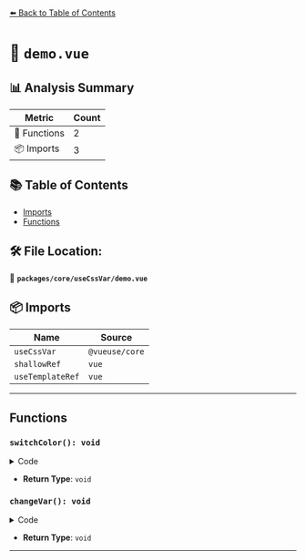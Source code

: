 [⬅️ Back to Table of Contents](../../../index.md)

# 📄 `demo.vue`

## 📊 Analysis Summary

| Metric | Count |
|--------|-------|
| 🔧 Functions | 2 |
| 📦 Imports | 3 |

## 📚 Table of Contents

- [Imports](#imports)
- [Functions](#functions)

## 🛠️ File Location:
📂 **`packages/core/useCssVar/demo.vue`**

## 📦 Imports

| Name | Source |
|------|--------|
| `useCssVar` | `@vueuse/core` |
| `shallowRef` | `vue` |
| `useTemplateRef` | `vue` |


---

## Functions

### `switchColor(): void`

<details><summary>Code</summary>

```ts
function switchColor() {
  if (color.value === '#df8543')
    color.value = '#7fa998'
  else
    color.value = '#df8543'
}
```
</details>

- **Return Type**: `void`
### `changeVar(): void`

<details><summary>Code</summary>

```ts
function changeVar() {
  if (key.value === '--color')
    key.value = '--color-one'
  else
    key.value = '--color'
}
```
</details>

- **Return Type**: `void`

---